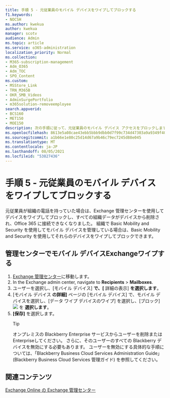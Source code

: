 ```yaml
---
title: 手順 5 - 元従業員のモバイル デバイスをワイプしてブロックする
f1.keywords:
- NOCSH
ms.author: kwekua
author: kwekua
manager: scotv
audience: Admin
ms.topic: article
ms.service: o365-administration
localization_priority: Normal
ms.collection:
- M365-subscription-management
- Adm_O365
- Adm_TOC
- SPO_Content
ms.custom:
- MSStore_Link
- TRN_M365B
- OKR_SMB_Videos
- AdminSurgePortfolio
- m365solution-removeemployee
search.appverid:
- BCS160
- MET150
- MOE150
description: 次の手順に従って、元従業員のモバイル デバイス アクセスをブロックします。
ms.openlocfilehash: 8613e5a08cae43ebb5bbb9dbb0d7f99c734d47303a9a9349f402b512dd18905e
ms.sourcegitcommit: a1b66e1e80c25d14d67a9b46c79ec7245d88e045
ms.translationtype: MT
ms.contentlocale: ja-JP
ms.lasthandoff: 08/05/2021
ms.locfileid: "53827436"
---
```

# <a name="step-5---wipe-and-block-a-former-employees-mobile-device"></a>手順 5 - 元従業員のモバイル デバイスをワイプしてブロックする

元従業員が組織の電話を持っていた場合は、Exchange 管理センターを使用してデバイスをワイプしてブロックし、すべての組織データがデバイスから削除され、Office 365 に接続できなくなりました。 組織で Basic Mobility and Security を使用してモバイル デバイスを管理している場合は、Basic Mobility and Security を使用してそれらのデバイスをワイプしてブロックできます。

## <a name="wipe-mobile-device-using-the-exchange-admin-center"></a>管理センターでモバイル デバイスExchangeワイプする

1. <a href="https://go.microsoft.com/fwlink/p/?linkid=2059104" target="_blank">Exchange 管理センター</a>に移動します。
2. In the Exchange admin center, navigate to **Recipients** \> **Mailboxes**.
3. ユーザーを選択し、[モバイル デバイス] **で、[** 詳細の表示] **を選択します**。
4. [モバイル デバイス **の詳細]** ページの [モバイル デバイス] で、モバイル デバイスを選択し、[データ ワイプ デバイスのワイプ] を選択し、[ブロック] ![ ](../../media/1c113a36-53cb-4974-884f-3ecd9535506e.png) を **選択します**。
5. **[保存]** を選択します。
   > [!TIP]
   > オンプレミスの Blackberry Enterprise サービスからユーザーを削除またはEnterpriseしてください。 さらに、そのユーザーのすべての Blackberry デバイスを無効にする必要もあります。 ユーザーを無効にする具体的な手順については、「Blackberry Business Cloud Services Administration Guide」 (Blackberry Business Cloud Services 管理ガイド) を参照してください。

## <a name="related-content"></a>関連コンテンツ

[Exchange Online の Exchange 管理センター](/exchange/exchange-admin-center)
